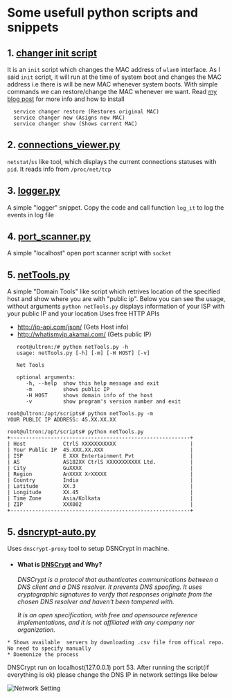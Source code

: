 # Some usefull python scripts and snippets

## 1. [changer init script](https://raw.githubusercontent.com/veerendra2/scripts/master/scripts/changer)
   It is an `init` script which changes the MAC address of `wlan0` interface. As I said `init` script, it will run at the time of system boot and changes the MAC address i.e there is will be new MAC whenever system boots. With simple commands we can restore/change the MAC whenever we want. Read [my blog post](https://networkhop.wordpress.com/2017/03/26/mac-address-scrambling-in-linux/) for more info and how to install
```
  service changer restore (Restores original MAC)
  service changer new (Asigns new MAC)
  service changer show (Shows current MAC)
```

## 2. [connections_viewer.py](https://raw.githubusercontent.com/veerendra2/scripts/master/scripts/connections_viewer.py)
`netstat`/`ss` like tool, which displays the current connections statuses with `pid`. It reads info from `/proc/net/tcp`
    
## 3. [logger.py](https://raw.githubusercontent.com/veerendra2/scripts/master/scripts/logger.py) 
A simple "logger" snippet. Copy the code and call function `log_it` to log the events in log file

## 4. [port_scanner.py](https://raw.githubusercontent.com/veerendra2/scripts/master/scripts/port_scanner.py)
A simple "localhost" open port scanner script with `socket`

## 5. [netTools.py](https://raw.githubusercontent.com/veerendra2/scripts/master/scripts/netTools.py)
A simple "Domain Tools" like script which retrives location of the specified host and show where you are with "public ip". Below you can see the usage, without arguments `python netTools.py` displays information of your ISP with your public IP and your location 
   Uses free HTTP APIs 
   * http://ip-api.com/json/ (Gets Host info)
   * http://whatismyip.akamai.com/ (Gets public IP)
   
```
   root@ultron:/# python netTools.py -h
   usage: netTools.py [-h] [-m] [-H HOST] [-v]

   Net Tools

   optional arguments:
      -h, --help  show this help message and exit
      -m          shows public IP
      -H HOST     shows domain info of the host
      -v          show program's version number and exit
   
root@ultron:/opt/scripts# python netTools.py -m
YOUR PUBLIC IP ADDRESS: 45.XX.XX.XX

root@ultron:/opt/scripts# python netTools.py 
+----------------------------------------------------------+
| Host            CtrlS XXXXXXXXXXX                        |
| Your Public IP  45.XXX.XX.XXX                            |
| ISP             E XXX Entertainment Pvt                  |
| AS              AS182XX CtrlS XXXXXXXXXXX Ltd.           |
| City            GuXXXX                                   |
| Region          AnXXXX XrXXXXX                           |
| Country         India                                    |
| Latitude        XX.3                                     |
| Longitude       XX.45                                    |
| Time Zone       Asia/Kolkata                             |
| ZIP             XXX002                                   |
+----------------------------------------------------------+

   ```
## 5. [dsncrypt-auto.py](https://raw.githubusercontent.com/veerendra2/scripts/master/scripts/dsncrypt-auto.py)
   Uses `dnscrypt-proxy` tool to setup DSNCrypt in machine.
   
   * #### What is [DNSCrypt](https://dnscrypt.org/) and Why?

     *DNSCrypt is a protocol that authenticates communications between a DNS client and a DNS resolver. It prevents DNS spoofing.      It uses cryptographic signatures to verify that responses originate from the chosen DNS resolver and haven't been tampered with.*

     *It is an open specification, with free and opensource reference implementations, and it is not affiliated with any company    nor organization.*

    * Shows available  servers by downloading .csv file from offical repo. No need to specify manually
    * Daemonize the process
   
   DNSCrypt run on localhost(127.0.0.1) port 53. After running the script(if everything is ok) please change the DNS IP in network settings like below
   
   ![Network Setting](https://ibin.co/3NSgLh4fO5Yg.jpg)
   
